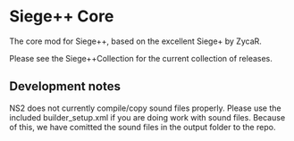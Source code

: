 # Siege++ Core

The core mod for Siege++, based on the excellent Siege+ by ZycaR.

Please see the Siege++Collection for the current collection of releases.

## Development notes

NS2 does not currently compile/copy sound files properly. Please use the included builder_setup.xml if you are doing work with sound files. Because of this, we have comitted the sound files in the output folder to the repo.
